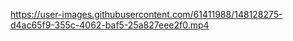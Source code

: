https://user-images.githubusercontent.com/61411988/148128275-d4ac65f9-355c-4062-baf5-25a827eee2f0.mp4
